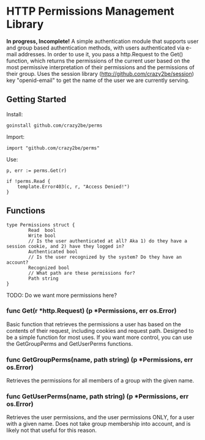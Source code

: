 HTTP Permissions Management Library
===================================

**In progress, Incomplete!**
A simple authentication module that supports user and group based authentication methods, with users authenticated via e-mail addresses.
In order to use it, you pass a http.Request to the Get() function, which returns the permissions of the current user based on the most permissive interpretation of their permissions and the permissions of their group.
Uses the session library (http://github.com/crazy2be/session) key "openid-email" to get the name of the user we are currently serving.

Getting Started
---------------

Install:

	goinstall github.com/crazy2be/perms

Import:

	import "github.com/crazy2be/perms"

Use:

	p, err := perms.Get(r)

	if !perms.Read {
		template.Error403(c, r, "Access Denied!")
	}


Functions
---------

	type Permissions struct {
			Read  bool
			Write bool
			// Is the user authenticated at all? Aka 1) do they have a session cookie, and 2) have they logged in?
			Authenticated bool
			// Is the user recognized by the system? Do they have an account?
			Recognized bool
			// What path are these permissions for?
			Path string
	}

TODO: Do we want more permissions here?

### func Get(r *http.Request) (p *Permissions, err os.Error)
Basic function that retrieves the permissions a user has based on the contents of their request, including cookies and request path. Designed to be a simple function for most uses. If you want more control, you can use the GetGroupPerms and GetUserPerms functions.

### func GetGroupPerms(name, path string) (p *Permissions, err os.Error)
Retrieves the permissions for all members of a group with the given name.

### func GetUserPerms(name, path string) (p *Permissions, err os.Error)
Retrieves the user permissions, and the user permissions ONLY, for a user with a given name. Does not take group membership into account, and is likely not that useful for this reason.